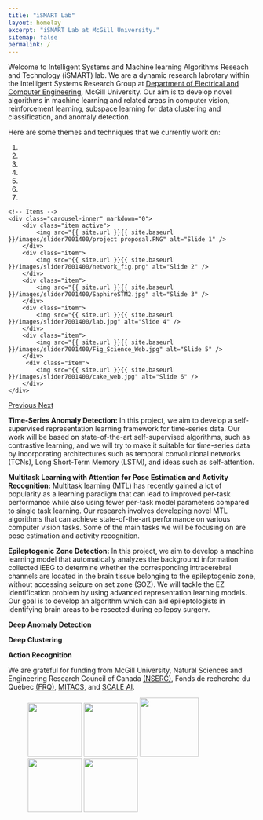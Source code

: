 ```yaml
---
title: "iSMART Lab"
layout: homelay
excerpt: "iSMART Lab at McGill University."
sitemap: false
permalink: /
---
```


Welcome to Intelligent Systems and Machine learning Algorithms Reseach and Technology (iSMART) lab. We are a dynamic research labrotary within the Intelligent Systems Research Group at [Department of Electrical and Computer Engineering](https://www.mcgill.ca/ece/), McGill University. Our aim is to develop novel algorithms in machine learning and related areas in computer vision, reinforcement learning, subspace learning for data clustering and classification, and anomaly detection.

Here are some themes and techniques that we currently work on:

<div markdown="0" id="carousel" class="carousel slide" data-ride="carousel" data-interval="4000" data-pause="hover" >
    <!-- Menu -->
    <ol class="carousel-indicators">
        <li data-target="#carousel" data-slide-to="0" class="active"></li>
        <li data-target="#carousel" data-slide-to="1"></li>
        <li data-target="#carousel" data-slide-to="2"></li>
        <li data-target="#carousel" data-slide-to="3"></li>
        <li data-target="#carousel" data-slide-to="4"></li>
        <li data-target="#carousel" data-slide-to="5"></li>
        <li data-target="#carousel" data-slide-to="6"></li>
    </ol>

    <!-- Items -->
    <div class="carousel-inner" markdown="0">
        <div class="item active">
            <img src="{{ site.url }}{{ site.baseurl }}/images/slider7001400/project proposal.PNG" alt="Slide 1" />
        </div>
        <div class="item">
            <img src="{{ site.url }}{{ site.baseurl }}/images/slider7001400/network_fig.png" alt="Slide 2" />
        </div>
        <div class="item">
            <img src="{{ site.url }}{{ site.baseurl }}/images/slider7001400/SaphireSTM2.jpg" alt="Slide 3" />
        </div>
        <div class="item">
            <img src="{{ site.url }}{{ site.baseurl }}/images/slider7001400/lab.jpg" alt="Slide 4" />
        </div>
        <div class="item">
            <img src="{{ site.url }}{{ site.baseurl }}/images/slider7001400/Fig_Science_Web.jpg" alt="Slide 5" />
        </div>       
         <div class="item">
            <img src="{{ site.url }}{{ site.baseurl }}/images/slider7001400/cake_web.jpg" alt="Slide 6" />
        </div>
    </div>
  <a class="left carousel-control" href="#carousel" role="button" data-slide="prev">
    <span class="glyphicon glyphicon-chevron-left" aria-hidden="true"></span>
    <span class="sr-only">Previous</span>
  </a>
  <a class="right carousel-control" href="#carousel" role="button" data-slide="next">
    <span class="glyphicon glyphicon-chevron-right" aria-hidden="true"></span>
    <span class="sr-only">Next</span>
  </a>
</div>


**Time-Series Anomaly Detection:**  In this project, we aim to develop a self-supervised representation learning framework for time-series data. Our work will be based on state-of-the-art self-supervised algorithms, such as contrastive learning, and we will try to make it suitable for time-series data by incorporating architectures such as temporal convolutional networks (TCNs), Long Short-Term Memory (LSTM), and ideas such as self-attention. 

**Multitask Learning with Attention for Pose Estimation and Activity Recognition:** Multitask learning (MTL) has recently gained a lot of popularity as a learning paradigm that can lead to improved per-task performance while also using fewer per-task model parameters compared to single task learning. Our research involves developing novel MTL algorithms that can achieve state-of-the-art performance on various computer vision tasks. Some of the main tasks we will be focusing on are pose estimation and activity recognition. 

**Epileptogenic Zone Detection:** In this project, we aim to develop a machine learning model that automatically analyzes the background information collected iEEG to determine whether the corresponding intracerebral channels are located in the brain tissue belonging to the epileptogenic zone, without accessing seizure on set zone (SOZ). We will tackle the EZ identification problem by using advanced representation learning models. Our goal is to develop an algorithm which can aid epileptologists in identifying brain areas to be resected during epilepsy surgery.

**Deep Anomaly Detection**


**Deep Clustering**

**Action Recognition**




We are grateful for funding from McGill University, Natural Sciences and Engineering Research Council of Canada [(NSERC)](https://www.nserc-crsng.gc.ca/index_eng.asp), Fonds de recherche du Québec [(FRQ)](https://frq.gouv.qc.ca/en/), [MITACS](https://www.mitacs.ca/en), and [SCALE AI](https://www.scaleai.ca/).

<figure class="fourth">
  <img src="{{ site.url }}{{ site.baseurl }}/images/logopic/MCGILL.png" style="width: 110px">
  <img src="{{ site.url }}{{ site.baseurl }}/images/logopic/FRQNT.png" style="width: 110px">
  <img src="{{ site.url }}{{ site.baseurl }}/images/logopic/NSERC.jpg" style="width: 120px">
  <img src="{{ site.url }}{{ site.baseurl }}/images/logopic/MITACS.jpg" style="width: 110px">
  <img src="{{ site.url }}{{ site.baseurl }}/images/logopic/SCALE.jpg" style="width: 110px">
</figure>
